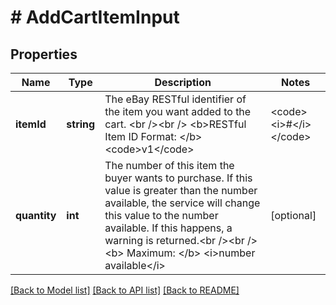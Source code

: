 # # AddCartItemInput

## Properties

Name | Type | Description | Notes
------------ | ------------- | ------------- | -------------
**itemId** | **string** | The eBay RESTful identifier of the item you want added to the cart. &lt;br /&gt;&lt;br /&gt; &lt;b&gt;RESTful Item ID Format: &lt;/b&gt;&lt;code&gt;v1&lt;/code&gt;|&lt;code&gt;&lt;i&gt;#&lt;/i&gt;&lt;/code&gt;|&lt;code&gt;&lt;i&gt;#&lt;/i&gt;&lt;/code&gt; &lt;br /&gt;&lt;b&gt; For example: &lt;/b&gt; &lt;br /&gt;&lt;code&gt;v1|2**********2|0&lt;/code&gt; &lt;br /&gt;&lt;code&gt;v1|1**********2|4**********2&lt;/code&gt; &lt;br /&gt;&lt;br /&gt;For more information about item ID for RESTful APIs, see the &lt;a href&#x3D;\&quot;/api-docs/buy/static/api-browse.html#Legacy\&quot;&gt;Legacy API compatibility&lt;/a&gt; section of the &lt;i&gt;Buy APIs Overview&lt;/i&gt;.&lt;br /&gt;&lt;br /&gt;&lt;b&gt; Maximum number of items in a cart: &lt;/b&gt; 100 | [optional]
**quantity** | **int** | The number of this item the buyer wants to purchase. If this value is greater than the number available, the service will change this value to the number available. If this happens, a warning is returned.&lt;br /&gt;&lt;br /&gt;&lt;b&gt; Maximum: &lt;/b&gt; &lt;i&gt;number available&lt;/i&gt; | [optional]

[[Back to Model list]](../../README.md#models) [[Back to API list]](../../README.md#endpoints) [[Back to README]](../../README.md)
